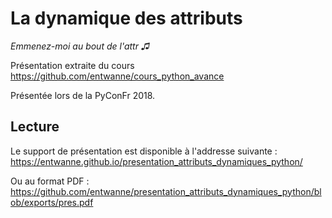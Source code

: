 # La dynamique des attributs

_Emmenez-moi au bout de l'attr ♫_

Présentation extraite du cours https://github.com/entwanne/cours_python_avance

Présentée lors de la PyConFr 2018.

## Lecture

Le support de présentation est disponible à l'addresse suivante : https://entwanne.github.io/presentation_attributs_dynamiques_python/

Ou au format PDF : https://github.com/entwanne/presentation_attributs_dynamiques_python/blob/exports/pres.pdf
